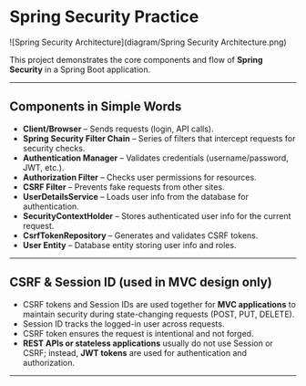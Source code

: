 # Spring Security Practice

![Spring Security Architecture](diagram/Spring Security Architecture.png)

This project demonstrates the core components and flow of **Spring Security** in a Spring Boot application.

---

## Components in Simple Words

- **Client/Browser** – Sends requests (login, API calls).  
- **Spring Security Filter Chain** – Series of filters that intercept requests for security checks.  
- **Authentication Manager** – Validates credentials (username/password, JWT, etc.).  
- **Authorization Filter** – Checks user permissions for resources.  
- **CSRF Filter** – Prevents fake requests from other sites.  
- **UserDetailsService** – Loads user info from the database for authentication.  
- **SecurityContextHolder** – Stores authenticated user info for the current request.  
- **CsrfTokenRepository** – Generates and validates CSRF tokens.  
- **User Entity** – Database entity storing user info and roles.  

---

## CSRF & Session ID (used in MVC design only)

- CSRF tokens and Session IDs are used together for **MVC applications** to maintain security during state-changing requests (POST, PUT, DELETE).  
- Session ID tracks the logged-in user across requests.  
- CSRF token ensures the request is intentional and not forged.  
- **REST APIs or stateless applications** usually do not use Session or CSRF; instead, **JWT tokens** are used for authentication and authorization.

---
